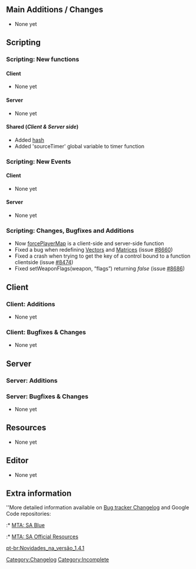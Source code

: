 Main Additions / Changes
------------------------

-   None yet

Scripting
---------

### Scripting: New functions

#### Client

-   None yet

#### Server

-   None yet

#### Shared (*Client & Server side*)

-   Added [hash](/hash.md "wikilink")
-   Added 'sourceTimer' global variable to timer function

### Scripting: New Events

#### Client

-   None yet

#### Server

-   None yet

### Scripting: Changes, Bugfixes and Additions

-   Now [forcePlayerMap](/forcePlayerMap.md "wikilink") is a client-side and server-side function
-   Fixed a bug when redefining [Vectors](/Vector.md "wikilink") and [Matrices](/Matrix.md "wikilink") (issue [\#8660](http://bugs.multitheftauto.com/view.php?id=8660))
-   Fixed a crash when trying to get the key of a control bound to a function clientside (issue [\#8474](http://bugs.multitheftauto.com/view.php?id=8474))
-   Fixed setWeaponFlags(weapon, “flags”) returning *false* (issue [\#8686](http://bugs.multitheftauto.com/view.php?id=8686))

Client
------

### Client: Additions

-   None yet

### Client: Bugfixes & Changes

-   None yet

Server
------

### Server: Additions

### Server: Bugfixes & Changes

-   None yet

Resources
---------

-   None yet

Editor
------

-   None yet

Extra information
-----------------

''More detailed information available on [Bug tracker Changelog](https://bugs.multitheftauto.com/changelog_page.php) and Google Code repositories:

:\* [MTA: SA Blue](https://code.google.com/p/mtasa-blue/source/list)

:\* [MTA: SA Official Resources](https://code.google.com/p/mtasa-resources/source/list)

[pt-br:Novidades\_na\_versão\_1.4.1](/pt-br:Novidades_na_versão_1.4.1.md "wikilink")

[Category:Changelog](/Category:Changelog.md "wikilink") [Category:Incomplete](/Category:Incomplete.md "wikilink")
